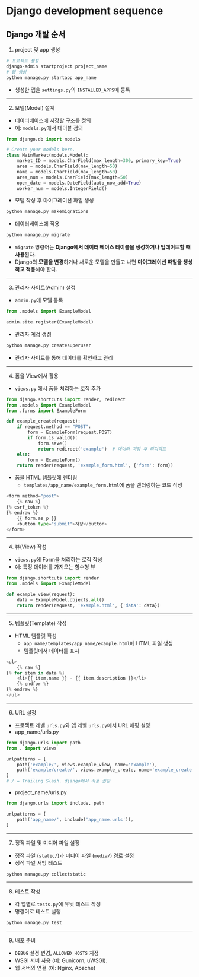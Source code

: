 # Django development sequence

## Django 개발 순서

1. project 및 app 생성 &#x20;

```python
# 프로젝트 생성
django-admin startproject project_name
# 앱 생성
python manage.py startapp app_name
```

* 생성한 앱을 `settings.py`의 `INSTALLED_APPS`에 등록

***

2. 모델(Model) 설계

* 데이터베이스에 저장할 구조를 정의
* 예: `models.py`에서 테이블 정의

```python
from django.db import models

# Create your models here.
class MainMarket(models.Model):
    market_ID = models.CharField(max_length=300, primary_key=True)
    area = models.CharField(max_length=50)
    name = models.CharField(max_length=50)
    area_num = models.CharField(max_length=50)
    open_date = models.DateField(auto_now_add=True)
    worker_num = models.IntegerField()
```

* 모델 작성 후 마이그레이션 파일 생성

```python
python manage.py makemigrations
```

* 데이터베이스에 적용

```python
python manage.py migrate
```

* `migrate` 명령어는 **Django에서 데이터 베이스 테이블을 생성하거나 업데이트할 때 사용**된다.
* Django의 **모델을 변경**하거나 새로운 모델을 만들고 나면 **마이그레이션 파일을 생성하고 적용**해야 한다.

***

3. 관리자 사이트(Admin) 설정

* `admin.py`에 모델 등록

```python
from .models import ExampleModel

admin.site.register(ExampleModel)
```

* 관리자 계정 생성

```python
python manage.py createsuperuser
```

* 관리자 사이트를 통해 데이터를 확인하고 관리

***

4. 폼을 View에서 활용

* `views.py` 에서 폼을 처리하는 로직 추가

```python
from django.shortcuts import render, redirect
from .models import ExampleModel
from .forms import ExampleForm

def example_create(request):
    if request.method == "POST":
        form = ExampleForm(request.POST)
        if form.is_valid():
            form.save()
            return redirect('example')  # 데이터 저장 후 리디렉트
    else:
        form = ExampleForm()
    return render(request, 'example_form.html', {'form': form})
```

* 폼을 HTML 템플릿에 렌더링
  * `templates/app_name/example_form.html`에 폼을 렌더링하는 코드 작성

```python
<form method="post">
    {% raw %}
{% csrf_token %}
{% endraw %}
    {{ form.as_p }}
    <button type="submit">저장</button>
</form>
```

***

4. 뷰(View) 작성

* `views.py`에 Form을 처리하는 로직 작성
* 예: 특정 데이터를 가져오는 함수형 뷰

```python
from django.shortcuts import render
from .models import ExampleModel

def example_view(request):
    data = ExampleModel.objects.all()
    return render(request, 'example.html', {'data': data})
```

***

5. 템플릿(Template) 작성

* HTML 템플릿 작성
  * `app_name/templates/app_name/example.html`에 HTML 파일 생성
  * 템플릿에서 데이터를 표시

```python
<ul>
    {% raw %}
{% for item in data %}
    <li>{{ item.name }} - {{ item.description }}</li>
    {% endfor %}
{% endraw %}
</ul>
```

***

6. URL 설정

* 프로젝트 레벨 `urls.py`와 앱 레벨 `urls.py`에서 URL 매핑 설정
* app\_name/urls.py

```python
from django.urls import path
from . import views

urlpatterns = [
    path('example/', views.example_view, name='example'),
    path('example/create/', views.example_create, name='example_create'),  # 폼 추가
]
# / = Trailing Slash. django에서 사용 권장
```

* project\_name/urls.py

```python
from django.urls import include, path

urlpatterns = [
    path('app_name/', include('app_name.urls')),
]
```

***

7. 정적 파일 및 미디어 파일 설정

* 정적 파일 (`static/`)과 미디어 파일 (`media/`) 경로 설정
* 정적 파일 서빙 테스트

```python
python manage.py collectstatic
```

***

8. 테스트 작성

* 각 앱별로 `tests.py`에 유닛 테스트 작성
* 명령어로 테스트 실행

```python
python manage.py test
```

***

9. 배포 준비

* `DEBUG` 설정 변경, `ALLOWED_HOSTS` 지정
* WSGI 서버 사용 (예: Gunicorn, uWSGI).
* 웹 서버와 연결 (예: Nginx, Apache)





